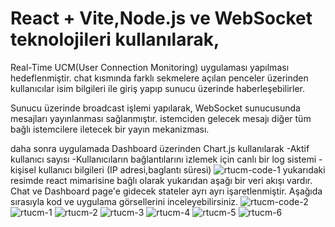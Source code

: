 # React + Vite,Node.js ve WebSocket teknolojileri kullanılarak,

Real-Time UCM(User Connection Monitoring) uygulaması yapılması hedeflenmiştir. chat kısmında farklı sekmelere açılan penceler üzerinden kullanıcılar isim bilgileri ile giriş yapıp sunucu üzerinde haberleşebilirler.

Sunucu üzerinde broadcast işlemi yapılarak, WebSocket sunucusunda mesajları yayınlanması sağlanmıştır. istemciden gelecek mesajı diğer tüm bağlı istemcilere iletecek bir yayın mekanizması.

daha sonra uygulamada Dashboard üzerinden Chart.js kullanılarak
-Aktif kullanıcı sayısı
-Kullanıcıların bağlantılarını izlemek için canlı bir log sistemi
-kişisel kullanıcı bilgileri (IP adresi,baglantı süresi)
![rtucm-code-1](https://github.com/user-attachments/assets/60384bbc-3407-45c0-a349-ce1ac610e074)
yukarıdaki resimde react mimarisine bağlı olarak yukarıdan aşağı bir veri akışı vardır. Chat ve Dashboard page'e gidecek stateler ayrı ayrı işaretlenmiştir. Aşağıda sırasıyla kod ve uygulama görsellerini inceleyebilirsiniz.
![rtucm-code-2](https://github.com/user-attachments/assets/2cd395f3-d785-4b91-aa92-77c949820aa2)
![rtucm-1](https://github.com/user-attachments/assets/2ec41b15-69e7-4089-9059-785908f3d71a)
![rtucm-2](https://github.com/user-attachments/assets/dd520313-0c1a-4f99-ac9a-0523d6332acc)
![rtucm-3](https://github.com/user-attachments/assets/fa0f128a-a081-43e6-9048-c45330873269)
![rtucm-4](https://github.com/user-attachments/assets/f14e1062-4678-46ef-9872-b3c12fe9d811)
![rtucm-5](https://github.com/user-attachments/assets/815dfe4e-9d9b-4eac-a214-fc17f11ce63c)
![rtucm-6](https://github.com/user-attachments/assets/338bf68f-ef43-4621-bf00-6de7c690a70d)
